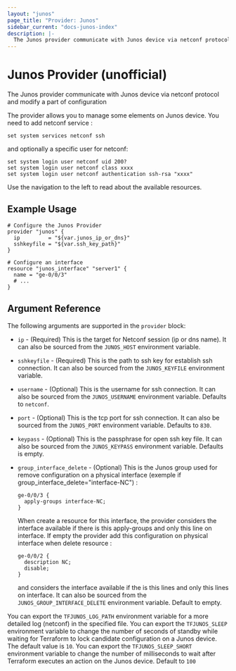 ```yaml
---
layout: "junos"
page_title: "Provider: Junos"
sidebar_current: "docs-junos-index"
description: |-
  The Junos provider communicate with Junos device via netconf protocol and modify a part of configuration
---
```


# Junos Provider (unofficial)

The Junos provider communicate with Junos device via netconf protocol
and modify a part of configuration

The provider allows you to manage some elements on Junos device.
You need to add netconf service :<br/>
```
set system services netconf ssh
```
and optionally a specific user for netconf:<br/>
```
set system login user netconf uid 200?
set system login user netconf class xxxx
set system login user netconf authentication ssh-rsa "xxxx"
```

Use the navigation to the left to read about the available resources.

## Example Usage

```hcl
# Configure the Junos Provider
provider "junos" {
  ip         = "${var.junos_ip_or_dns}"
  sshkeyfile = "${var.ssh_key_path}"
}

# Configure an interface
resource "junos_interface" "server1" {
  name = "ge-0/0/3"
  # ...
}
```

## Argument Reference

The following arguments are supported in the `provider` block:

* `ip` - (Required) This is the target for Netconf session (ip or dns name).
  It can also be sourced from the `JUNOS_HOST` environment variable.

* `sshkeyfile` - (Required) This is the path to ssh key for establish ssh
  connection. It can also be sourced from the `JUNOS_KEYFILE` environment
  variable.

* `username` - (Optional) This is the username for ssh connection.
  It can also be sourced from the `JUNOS_USERNAME` environment variable.
  Defaults to `netconf`.

* `port` - (Optional) This is the tcp port for ssh connection.
  It can also be sourced from the `JUNOS_PORT` environment variable.
  Defaults to `830`.

* `keypass` - (Optional) This is the passphrase for open ssh key file.
  It can also be sourced from the `JUNOS_KEYPASS` environment variable.
  Defaults is empty.

* `group_interface_delete` - (Optional) This is the Junos group used for remove
  configuration on a physical interface
  (exemple if group_interface_delete="interface-NC") :
  ```
  ge-0/0/3 {
    apply-groups interface-NC;
  }
  ```
  When create a resource for this interface, the provider considers the
  interface available if there is this apply-groups and only this line on
  interface. If empty the provider add this configuration on physical interface
  when delete resource :
  ```
  ge-0/0/2 {
    description NC;
    disable;
  }
  ```
  and considers the interface available if the is this lines and only this
  lines on interface. It can also be sourced from the
  `JUNOS_GROUP_INTERFACE_DELETE` environment variable.
  Default to empty.

You can export the `TFJUNOS_LOG_PATH` environment variable for a more detailed log (netconf) in the specified file.
You can export the `TFJUNOS_SLEEP` environment variable to change the number of seconds of standby while waiting for Terraform to lock candidate configuration on a Junos device. The default value is `10`.
You can export the `TFJUNOS_SLEEP_SHORT` environment variable to change the number of milliseconds to wait after Terraform executes an action on the Junos device. Default to `100`
